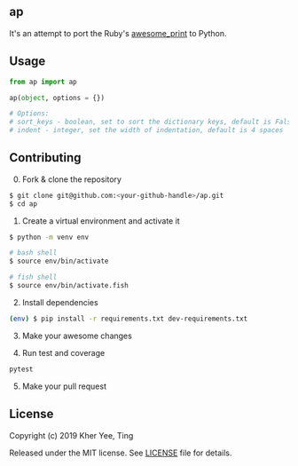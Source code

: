 ## ap

It's an attempt to port the Ruby's [awesome_print](https://github.com/awesome-print/awesome_print) to Python.

## Usage

```python
from ap import ap

ap(object, options = {})

# Options:
# sort_keys - boolean, set to sort the dictionary keys, default is False
# indent - integer, set the width of indentation, default is 4 spaces
```

## Contributing

0. Fork & clone the repository
```sh
$ git clone git@github.com:<your-github-handle>/ap.git
$ cd ap
```

1. Create a virtual environment and activate it
```sh
$ python -m venv env

# bash shell
$ source env/bin/activate

# fish shell
$ source env/bin/activate.fish
```

2. Install dependencies
```sh
(env) $ pip install -r requirements.txt dev-requirements.txt
```

3. Make your awesome changes

4. Run test and coverage
```sh
pytest
```

5. Make your pull request

## License

Copyright (c) 2019 Kher Yee, Ting

Released under the MIT license. See [LICENSE](LICENSE) file for details.

